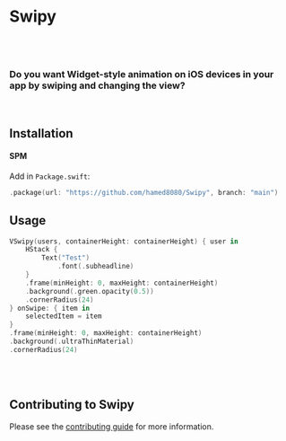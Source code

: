 # Swipy
<br />
<br />

### Do you want Widget-style animation on iOS devices in your app by swiping and changing the view?
<br />

## Installation

#### SPM 

Add in `Package.swift`:

```swift
.package(url: "https://github.com/hamed8080/Swipy", branch: "main")
```

## Usage 
```swift
VSwipy(users, containerHeight: containerHeight) { user in
    HStack {
        Text("Test")
            .font(.subheadline)
    }
    .frame(minHeight: 0, maxHeight: containerHeight)
    .background(.green.opacity(0.5))
    .cornerRadius(24)
} onSwipe: { item in
    selectedItem = item
}
.frame(minHeight: 0, maxHeight: containerHeight)
.background(.ultraThinMaterial)
.cornerRadius(24)
```
<br/>
<br/>


## Contributing to Swipy

Please see the [contributing guide](/CONTRIBUTING.md) for more information.
